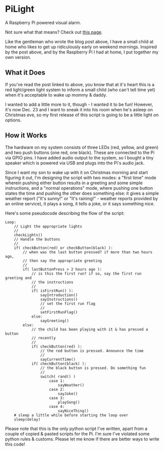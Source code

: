 # PiLight

A Raspberry Pi powered visual alarm.

Not sure what that means? Check out
[this page](http://www.tycen.com/2013/12/sleepi.html).

Like the gentleman who wrote the blog post above, I have a small child at home
who likes to get up ridiculously early on weekend mornings. Inspired by the post
above, and by the Raspberry Pi I had at home, I put together my own version.

## What it Does

If you've read the post linked to above, you know that at it's heart this is a
red light/green light system to inform a small child (who can't tell time yet)
when it's acceptable to wake up mommy & daddy.

I wanted to add a little more to it, though - I wanted it to be fun! However,
it's now Dec. 23 and I want to sneak it into his room when he's asleep on
Christmas eve, so my first release of this script is going to be a little light
on options.

## How it Works

The hardware on my system consists of three LEDs (red, yellow, and green) and
two push buttons (one red, one black). These are connected to the Pi via GPIO
pins. I have added audio output to the system, so I bought a tiny speaker which
is powered via USB and plugs into the Pi's audio jack.

Since I want my son to wake up with it on Christmas morning and start figuring
it out, I'm designing the script with two modes: a "first time" mode wherein
pushing either button results in a greeting and some simple instructions, and a
"normal operations" mode, where pushing one button states the time and pushing
the other does something else: it gives a simple weather report ("It's sunny!"
or "It's raining!" - weather reports provided by an online service), it plays
a song, it tells a joke, or it says something nice.

Here's some pseudocode describing the flow of the script:

	Loop:
		// Light the appropriate lights
		//
		checkLights()
		// Handle the buttons
		//
		if( checkButton(red) or checkButton(black) ):
			// when was the last button pressed? if more than two hours ago,
			// then say the appropriate greeting
			//
			if( lastButtonPress > 2 hours ago ):
				// is this the first run? if so, say the first run greeting and
				// the instructions
				//
				if( isFirstRun() ):
					sayIntroduction()
					sayInstructions()
					// set the first run flag
					//
					setFirstRunFlag()
				else:
					sayGreeting()
			else:
				// the child has been playing with it & has pressed a button
				// recently
				//
				if( checkButton(red) ):
					// the red button is pressed. Announce the time
					//
					sayCurrentTime()
				if( checkButton(black) ):
					// the black button is pressed. Do something fun
					//
					switch( rand() )
						case 1:
							sayWeather()
						case 2:
							sayJoke()
						case 3:
							playSong()
						case 4:
							sayNiceThing()
		# sleep a little while before starting the loop over
		sleep(delay)

Please note that this is the only python script I've written, apart from a
couple of copied & pasted scripts for the Pi. I'm sure I've violated some python
rules & customs. Please let me know if there are better ways to write this code!

